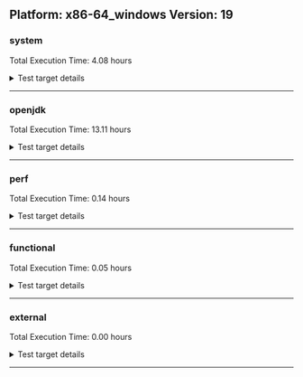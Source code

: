 ## Platform: x86-64_windows Version: 19 

###  system
 Total Execution Time:  4.08  hours
<details><summary>Test target details</summary>

| Test Name | Time |
| --- | --- |
| TestJlmRemoteThreadNoAuth_1 | 926379.00  ms|
| TestJlmRemoteThreadNoAuth_0 | 919909.00  ms|
| MiniMix_aot_5m_0 | 691741.00  ms|
| TestJlmRemoteMemoryNoAuth_0 | 675502.00  ms|
| TestJlmRemoteClassNoAuth_0 | 675452.00  ms|
| TestJlmRemoteClassNoAuth_1 | 673778.00  ms|
| TestJlmRemoteMemoryNoAuth_1 | 654980.00  ms|
| ConcurrentLoadTest_5m_1 | 352062.00  ms|
| ConcurrentLoadTest_5m_0 | 351837.00  ms|
| MiniMix_5m_0 | 344560.00  ms|
| MiniMix_5m_1 | 342243.00  ms|
| DBBLoadTest_5m_1 | 311465.00  ms|
| NioLoadTest_5m_1 | 311308.00  ms|
| NioLoadTest_5m_0 | 310891.00  ms|
| DBBLoadTest_5m_0 | 310829.00  ms|
| MauveMultiThrdLoad_5m_1 | 306870.00  ms|
| MauveMultiThrdLoad_5m_0 | 306859.00  ms|
| MauveSingleThrdLoad_HS_5m_0 | 305933.00  ms|
| MauveSingleThrdLoad_HS_5m_1 | 305887.00  ms|
| MauveSingleInvocLoad_HS_5m_1 | 305673.00  ms|
| MauveSingleInvocLoad_HS_5m_0 | 305396.00  ms|
| UtilLoadTest_5m_1 | 304501.00  ms|
| LambdaLoadTest_HS_5m_0 | 304438.00  ms|
| LambdaLoadTest_HS_5m_1 | 304362.00  ms|
| MathLoadTest_all_5m_0 | 304361.00  ms|
| ClassLoadingTest_5m_1 | 304336.00  ms|
| MathLoadTest_all_5m_1 | 304194.00  ms|
| LangLoadTest_5m_1 | 304192.00  ms|
| MathLoadTest_bigdecimal_5m_0 | 304192.00  ms|
| UtilLoadTest_5m_0 | 304183.00  ms|
| LangLoadTest_5m_0 | 304146.00  ms|
| ClassLoadingTest_5m_0 | 304129.00  ms|
| MathLoadTest_bigdecimal_5m_1 | 304088.00  ms|
| MathLoadTest_autosimd_5m_0 | 304066.00  ms|
| MathLoadTest_autosimd_5m_1 | 303989.00  ms|
| HCRLateAttachWorkload_previewEnabled_1 | 78206.00  ms|
| HCRLateAttachWorkload_previewEnabled_0 | 61046.00  ms|
| CLLoad_1 | 55470.00  ms|
| CLLoad_0 | 55314.00  ms|
| LockingLoadTest_0 | 37084.00  ms|
| LockingLoadTest_1 | 36526.00  ms|
| TestJlmLocal_0 | 29101.00  ms|
| TestJlmLocal_1 | 28858.00  ms|
| ParallelStreamsLoadTest_HS_1 | 24985.00  ms|
| ParallelStreamsLoadTest_HS_0 | 23695.00  ms|
| UpgModPath_JarImg_1 | 8256.00  ms|
| PatModImg_Adv_0 | 8182.00  ms|
| PatModImg_PlatMod_0 | 8175.00  ms|
| PatModImg_Adv_1 | 8173.00  ms|
| UpgModPath_Jar_1 | 7963.00  ms|
| UpgModPath_JarImg_0 | 7942.00  ms|
| PatModImg_PlatMod_1 | 7920.00  ms|
| PatModImg_AppMod_0 | 7919.00  ms|
| UpgModPath_Jar_0 | 7906.00  ms|
| PatModImg_Unex_1 | 7906.00  ms|
| PatModImg_Unex_0 | 7833.00  ms|
| PatModImg_AppMod_1 | 7776.00  ms|
| UpgModPath_ExpImg_1 | 7504.00  ms|
| UpgModPath_ExpImg_0 | 7360.00  ms|
| UpgModPath_Exp_1 | 7320.00  ms|
| UpgModPath_Exp_0 | 7249.00  ms|
| CLTestImg_0 | 7045.00  ms|
| CLTestImg_1 | 7009.00  ms|
| CpMpJlink_0 | 6925.00  ms|
| CpMpJlink_1 | 6589.00  ms|
| AutoMod_Impl2_0 | 4625.00  ms|
| AutoMod_Impl1_1 | 4604.00  ms|
| AutoMod_Impl1_0 | 4586.00  ms|
| AutoMod1_0 | 4576.00  ms|
| AutoMod_Impl3_0 | 4572.00  ms|
| AutoMod2_0 | 4567.00  ms|
| AutoMod2_1 | 4549.00  ms|
| AutoMod_Impl3_1 | 4545.00  ms|
| AutoMod1_1 | 4545.00  ms|
| PatMod_Adv_1 | 4526.00  ms|
| AutoMod_Impl2_1 | 4525.00  ms|
| PatMod_Adv_0 | 4469.00  ms|
| CpMpModJar_0 | 4419.00  ms|
| InternalAPIs_1 | 4369.00  ms|
| InternalAPIs_0 | 4362.00  ms|
| CpMpModJar_1 | 4358.00  ms|
| PatMod_AppMod_1 | 4242.00  ms|
| PatMod_PlatMod_0 | 4234.00  ms|
| PatMod_AppMod_0 | 4220.00  ms|
| PatMod_Unex_1 | 4198.00  ms|
| PatMod_PlatMod_1 | 4193.00  ms|
| PatMod_Unex_0 | 4181.00  ms|
| SLTest_0 | 3652.00  ms|
| SLTest_1 | 3637.00  ms|
| CpMpModJar2_0 | 3057.00  ms|
| CpMp2_1 | 3016.00  ms|
| CpMp3_0 | 3012.00  ms|
| CpMp3_1 | 2989.00  ms|
| CpMpModJar3_0 | 2946.00  ms|
| CpMp_CpMp_0 | 2935.00  ms|
| CpMpModJar3_1 | 2932.00  ms|
| CpMp_MP_0 | 2929.00  ms|
| CpMp_MP_1 | 2922.00  ms|
| CpMp2_0 | 2917.00  ms|
| CLTest_0 | 2915.00  ms|
| CpMpModJar2_1 | 2911.00  ms|
| CpMp_CpMp_1 | 2906.00  ms|
| CLTest_1 | 2874.00  ms|
| MachineInfo_0 | 1509.00  ms|
| JdiTest_0 | 389.00  ms|
| JdiTest_1 | 370.00  ms|
| JdiTest_2 | 357.00  ms|
| CLStressLayers_2 | 328.00  ms|
| CLStressLayers_0 | 326.00  ms|
| CLStressLayers_1 | 326.00  ms|
| CLStressCRI_2 | 323.00  ms|
| CLStressCRI_1 | 322.00  ms|
| CLStressCRI_0 | 319.00  ms|
| ExplMod_1 | 296.00  ms|
| ExplMod_2 | 296.00  ms|
| ExplMod_0 | 293.00  ms|
| OAuthTest_0 | 273.00  ms|
| UtilLoadTest_5m_2 | 226.00  ms|
| MauveMultiThrdLoad_5m_2 | 216.00  ms|
| HCRLateAttachWorkload_previewEnabled_2 | 214.00  ms|
| PatModImg_Adv_2 | 199.00  ms|
| ClassLoadingTest_5m_2 | 189.00  ms|
| CLLoad_2 | 189.00  ms|
| CpMp_CpMp_2 | 189.00  ms|
| CpMpJlink_2 | 187.00  ms|
| CpMp3_2 | 186.00  ms|
| CLTest_2 | 186.00  ms|
| CLTestImg_2 | 185.00  ms|
| Jlink_ReqMod_1 | 185.00  ms|
| Jlink_GenOpt_2 | 185.00  ms|
| CpMp2_2 | 185.00  ms|
| NioLoadTest_5m_2 | 184.00  ms|
| CpMp_MP_2 | 184.00  ms|
| CpMpModJar_2 | 183.00  ms|
| Jlink_AddMLimitM_2 | 183.00  ms|
| Jlink_ReqMod_2 | 183.00  ms|
| Jlink_GenOpt_1 | 183.00  ms|
| UpgModPath_JarImg_2 | 182.00  ms|
| UpgModPath_Jar_2 | 182.00  ms|
| Jlink_AddMLimitM_1 | 182.00  ms|
| PatModImg_Unex_2 | 181.00  ms|
| PatMod_Adv_2 | 181.00  ms|
| UpgModPath_Exp_2 | 181.00  ms|
| PatMod_PlatMod_2 | 181.00  ms|
| Jlink_ReqMod_0 | 180.00  ms|
| Jlink_GenOpt_0 | 180.00  ms|
| Jlink_AddMLimitM_0 | 179.00  ms|
| PatModImg_AppMod_2 | 179.00  ms|
| UpgModPath_ExpImg_2 | 178.00  ms|
| PatModImg_PlatMod_2 | 178.00  ms|
| PatMod_AppMod_2 | 177.00  ms|
| PatMod_Unex_2 | 176.00  ms|
| AutoMod_Impl3_2 | 175.00  ms|
| AutoMod_Impl2_2 | 174.00  ms|
| AutoMod2_2 | 174.00  ms|
| SLTest_2 | 173.00  ms|
| AutoMod_Impl1_2 | 172.00  ms|
| AutoMod1_2 | 169.00  ms|
| CpMpModJar3_2 | 168.00  ms|
| MauveSingleThrdLoad_HS_5m_2 | 167.00  ms|
| CpMpModJar2_2 | 167.00  ms|
| TestJlmRemoteThreadNoAuth_2 | 166.00  ms|
| InternalAPIs_2 | 163.00  ms|
| MauveSingleInvocLoad_HS_5m_2 | 163.00  ms|
| LangLoadTest_5m_2 | 162.00  ms|
| LockingLoadTest_2 | 159.00  ms|
| TestJlmRemoteMemoryAuth_2 | 159.00  ms|
| ConcurrentLoadTest_5m_2 | 152.00  ms|
| DBBLoadTest_5m_2 | 149.00  ms|
| TestJlmRemoteMemoryAuth_1 | 143.00  ms|
| MathLoadTest_bigdecimal_5m_2 | 141.00  ms|
| TestJlmRemoteClassAuth_0 | 141.00  ms|
| TestJlmRemoteMemoryAuth_0 | 138.00  ms|
| TestJlmRemoteThreadAuth_0 | 136.00  ms|
| TestJlmRemoteClassNoAuth_2 | 135.00  ms|
| TestJlmRemoteMemoryNoAuth_2 | 134.00  ms|
| TestJlmLocal_2 | 133.00  ms|
| MathLoadTest_autosimd_5m_2 | 132.00  ms|
| TestJlmRemoteNotifierProxyAuth_1 | 132.00  ms|
| TestJlmRemoteThreadAuth_2 | 131.00  ms|
| MiniMix_5m_2 | 130.00  ms|
| TestJlmRemoteClassAuth_2 | 130.00  ms|
| LambdaLoadTest_HS_5m_2 | 129.00  ms|
| TestJlmRemoteNotifierProxyAuth_0 | 129.00  ms|
| ParallelStreamsLoadTest_HS_2 | 129.00  ms|
| TestJlmRemoteThreadAuth_1 | 128.00  ms|
| TestJlmRemoteNotifierProxyAuth_2 | 128.00  ms|
| TestJlmRemoteClassAuth_1 | 125.00  ms|
| MathLoadTest_all_5m_2 | 112.00  ms|
</details>

---

###  openjdk
 Total Execution Time:  13.11  hours
<details><summary>Test target details</summary>

| Test Name | Time |
| --- | --- |
| jvm_compiler_0 | 6051126.00  ms|
| jvm_compiler_1 | 5226965.00  ms|
| jdk_security3_0 | 2843849.00  ms|
| jdk_security3_1 | 2771206.00  ms|
| jdk_net_1 | 2764718.00  ms|
| jdk_net_0 | 2687860.00  ms|
| jdk_tools_0 | 2320888.00  ms|
| jdk_lang_1 | 1475353.00  ms|
| jdk_lang_0 | 1362185.00  ms|
| jdk_util_1 | 1316855.00  ms|
| jdk_nio_1 | 1212877.00  ms|
| jdk_vector_1 | 1127011.00  ms|
| jdk_util_0 | 1103237.00  ms|
| jdk_tools_1 | 1073244.00  ms|
| jdk_nio_0 | 1064622.00  ms|
| jdk_jdi_1 | 727255.00  ms|
| jdk_jfr_1 | 710306.00  ms|
| jdk_jdi_0 | 667070.00  ms|
| jdk_jfr_0 | 627974.00  ms|
| jdk_jmx_1 | 538307.00  ms|
| jdk_beans_1 | 499622.00  ms|
| jdk_instrument_0 | 447664.00  ms|
| jdk_beans_0 | 444202.00  ms|
| jdk_vector_0 | 375015.00  ms|
| jdk_jmx_0 | 341293.00  ms|
| hotspot_custom_1 | 337987.00  ms|
| hotspot_custom_0 | 335685.00  ms|
| hotspot_serviceability_jvmti_1 | 334766.00  ms|
| hotspot_serviceability_jvmti_0 | 333697.00  ms|
| jdk_security4_0 | 318202.00  ms|
| jdk_security1_1 | 316168.00  ms|
| jdk_foreign_0 | 298541.00  ms|
| jdk_time_1 | 294854.00  ms|
| jdk_foreign_1 | 276899.00  ms|
| jdk_security4_1 | 259761.00  ms|
| jdk_security1_0 | 258998.00  ms|
| jdk_other_1 | 254255.00  ms|
| jdk_rmi_0 | 250496.00  ms|
| jdk_imageio_1 | 227903.00  ms|
| jdk_other_0 | 217587.00  ms|
| jdk_management_0 | 214030.00  ms|
| jdk_management_1 | 212998.00  ms|
| jdk_imageio_0 | 204460.00  ms|
| jdk_rmi_1 | 183394.00  ms|
| jdk_time_0 | 181403.00  ms|
| jdk_text_0 | 164794.00  ms|
| jdk_io_1 | 140811.00  ms|
| jdk_instrument_1 | 139942.00  ms|
| jdk_io_0 | 135100.00  ms|
| jdk_text_1 | 123798.00  ms|
| jdk_security2_1 | 120102.00  ms|
| jdk_math_1 | 108284.00  ms|
| jdk_math_0 | 108273.00  ms|
| jdk_security2_0 | 105158.00  ms|
| jdk_security_infra_0 | 87947.00  ms|
| jdk_build_0 | 75000.00  ms|
| jdk_custom_1 | 69782.00  ms|
| jdk_svc_sanity_0 | 55734.00  ms|
| jdk_svc_sanity_1 | 53632.00  ms|
| jdk11_tier1_buffer_0 | 53513.00  ms|
| jdk11_tier1_buffer_1 | 53136.00  ms|
| jdk_native_sanity_1 | 49886.00  ms|
| jdk_custom_0 | 42557.00  ms|
| jdk_build_1 | 37222.00  ms|
| jdk_security_infra_1 | 37154.00  ms|
| runtime_nestmate_1 | 31369.00  ms|
| runtime_nestmate_0 | 31286.00  ms|
| jdk_foreign_native_1 | 25087.00  ms|
| langtools_custom_1 | 24938.00  ms|
| jdk_lang_native_win_1 | 24523.00  ms|
| jdk11_tier1_iso8859_0 | 24327.00  ms|
| jdk_lang_native_win_0 | 24272.00  ms|
| jdk11_tier1_iso8859_1 | 24206.00  ms|
| jdk_foreign_native_0 | 22297.00  ms|
| jdk_lang_native_0 | 22119.00  ms|
| jdk_lang_native_1 | 21487.00  ms|
| jdk_native_sanity_0 | 21221.00  ms|
| jvm_native_sanity_0 | 16312.00  ms|
| jvm_native_sanity_1 | 15225.00  ms|
| langtools_custom_0 | 12469.00  ms|
| jdk_2d_1 | 577.00  ms|
| jdk_jfc_demo_1 | 546.00  ms|
| jdk_client_sanity_1 | 505.00  ms|
| jdk_jfr_2 | 493.00  ms|
| jdk_security_infra_2 | 392.00  ms|
| jdk_jdi_2 | 344.00  ms|
| jdk_instrument_2 | 330.00  ms|
| jdk_build_2 | 294.00  ms|
| jdk_time_2 | 282.00  ms|
| jdk_swing_0 | 240.00  ms|
| jdk_swing_2 | 234.00  ms|
| jdk_sound_1 | 232.00  ms|
| jdk_awt_2 | 227.00  ms|
| jdk_vector_2 | 200.00  ms|
| jdk_awt_0 | 174.00  ms|
| jdk_util_2 | 166.00  ms|
| jdk11_tier1_buffer_2 | 164.00  ms|
| jdk_math_2 | 160.00  ms|
| jdk_security3_2 | 159.00  ms|
| jdk_foreign_native_2 | 158.00  ms|
| jdk11_tier1_iso8859_2 | 155.00  ms|
| jdk_2d_0 | 154.00  ms|
| jdk_svc_sanity_2 | 153.00  ms|
| jdk_2d_2 | 150.00  ms|
| jdk_sound_0 | 147.00  ms|
| jdk_client_sanity_0 | 147.00  ms|
| jdk_client_sanity_2 | 147.00  ms|
| jdk_jfc_demo_2 | 147.00  ms|
| jdk_awt_1 | 145.00  ms|
| jdk_sound_2 | 145.00  ms|
| jdk_swing_1 | 144.00  ms|
| jdk_jfc_demo_0 | 143.00  ms|
| jdk_security1_2 | 139.00  ms|
| jdk_foreign_2 | 139.00  ms|
| jdk_lang_native_2 | 138.00  ms|
| jdk_lang_2 | 138.00  ms|
| jdk_lang_native_win_2 | 137.00  ms|
| jdk_management_2 | 136.00  ms|
| runtime_nestmate_2 | 133.00  ms|
| jdk_net_2 | 132.00  ms|
| jdk_other_2 | 131.00  ms|
| jdk_custom_2 | 130.00  ms|
| jvm_native_sanity_2 | 126.00  ms|
| hotspot_serviceability_jvmti_2 | 111.00  ms|
| hotspot_custom_2 | 109.00  ms|
| jdk_nio_2 | 91.00  ms|
| jdk_imageio_2 | 91.00  ms|
| jdk_rmi_2 | 91.00  ms|
| jdk_text_2 | 90.00  ms|
| jdk_beans_2 | 89.00  ms|
| jdk_security2_2 | 89.00  ms|
| langtools_custom_2 | 88.00  ms|
| jdk_jmx_2 | 87.00  ms|
| jvm_compiler_2 | 87.00  ms|
| jdk_security4_2 | 87.00  ms|
| jdk_io_2 | 86.00  ms|
| jdk_native_sanity_2 | 86.00  ms|
| jdk_tools_2 | 68.00  ms|
</details>

---

###  perf
 Total Execution Time:  0.14  hours
<details><summary>Test target details</summary>

| Test Name | Time |
| --- | --- |
| renaissance-fj-kmeans_0 | 117206.00  ms|
| renaissance-finagle-http_0 | 99344.00  ms|
| renaissance-philosophers_0 | 74039.00  ms|
| renaissance-mnemonics_0 | 73036.00  ms|
| renaissance-par-mnemonics_0 | 72819.00  ms|
| dacapo-avrora_0 | 20221.00  ms|
| renaissance-scala-kmeans_0 | 18184.00  ms|
| dacapo-h2_0 | 11179.00  ms|
| dacapo-jython_0 | 9801.00  ms|
| dacapo-pmd_0 | 4007.00  ms|
| dacapo-sunflow_0 | 3269.00  ms|
| dacapo-xalan_0 | 3023.00  ms|
| dacapo-luindex_0 | 2783.00  ms|
| dacapo-fop_0 | 2683.00  ms|
| renaissance-movie-lens_0 | 263.00  ms|
| dacapo-tomcat_0 | 261.00  ms|
| renaissance-finagle-chirper_0 | 256.00  ms|
| renaissance-future-genetic_0 | 255.00  ms|
| renaissance-dec-tree_0 | 255.00  ms|
| renaissance-naive-bayes_0 | 254.00  ms|
| dacapo-lusearch-fix_0 | 253.00  ms|
| renaissance-als_0 | 252.00  ms|
| renaissance-db-shootout_0 | 251.00  ms|
| renaissance-chi-square_0 | 251.00  ms|
| renaissance-akka-uct_0 | 251.00  ms|
| renaissance-gauss-mix_0 | 248.00  ms|
| renaissance-log-regression_0 | 245.00  ms|
| IdleMicrobenchmark_HS_0 | 148.00  ms|
</details>

---

###  functional
 Total Execution Time:  0.05  hours
<details><summary>Test target details</summary>

| Test Name | Time |
| --- | --- |
| MBCS_Tests_charsets_0 | 59702.00  ms|
| MBCS_Tests_urlclassloader_ja_windows_0 | 9488.00  ms|
| MBCS_Tests_urlclassloader_tw_windows_0 | 6469.00  ms|
| MBCS_Tests_urlclassloader_cn_windows_0 | 6442.00  ms|
| MBCS_Tests_codepoint_windows_0 | 5278.00  ms|
| MBCS_Tests_urlclassloader_ko_windows_0 | 5106.00  ms|
| SecurityTests_0 | 3246.00  ms|
| cmdLineTester_libpathTestRtfChild_0 | 2482.00  ms|
| MBCS_Tests_unicode_windows_0 | 2455.00  ms|
| MBCS_Tests_coin_ja_windows_0 | 2355.00  ms|
| MBCS_Tests_coin_tw_windows_0 | 2178.00  ms|
| MBCS_Tests_coin_ko_windows_0 | 2166.00  ms|
| MBCS_Tests_coin_cn_windows_0 | 2146.00  ms|
| MBCS_Tests_jdbc41_ja_windows_0 | 1896.00  ms|
| MBCS_Tests_jdbc41_ko_windows_0 | 1853.00  ms|
| MBCS_Tests_jdbc41_cn_windows_0 | 1808.00  ms|
| MBCS_Tests_jdbc41_tw_windows_0 | 1771.00  ms|
| testXXArgumentTesting_0 | 1175.00  ms|
| MBCS_Tests_IDN_ja_windows_0 | 1166.00  ms|
| MBCS_Tests_property_utf8_0 | 1163.00  ms|
| MBCS_Tests_language_tag_0 | 1143.00  ms|
| MBCS_Tests_datetime_0 | 1066.00  ms|
| IllegalAccessProtectedMethodTest_0 | 1032.00  ms|
| Jep334Tests_0 | 1022.00  ms|
| jsr292BootstrapTest_0 | 1014.00  ms|
| Jep360Tests_0 | 995.00  ms|
| cmdLineTester_getPid_0 | 986.00  ms|
| MBCS_Tests_datetime_formatter_0 | 985.00  ms|
| RegularClassAndInterfaceFinalFieldTests_0 | 946.00  ms|
| Jep384Tests_0 | 937.00  ms|
| Jep371Tests_0 | 921.00  ms|
| StringIndentTests_0 | 915.00  ms|
| MBCS_Tests_new_jp_era_0 | 817.00  ms|
| MBCS_Tests_jaxp14_ja_windows_0 | 778.00  ms|
| MBCS_Tests_jaxp14_ko_windows_0 | 753.00  ms|
| MBCS_Tests_IDN_ko_windows_0 | 720.00  ms|
| MBCS_Tests_jaxp14_cn_windows_0 | 715.00  ms|
| MBCS_Tests_IDN_cn_windows_0 | 713.00  ms|
| MBCS_Tests_locale_matching_ja_windows_0 | 704.00  ms|
| MBCS_Tests_jaxp14_tw_windows_0 | 704.00  ms|
| MBCS_Tests_locale_matching_tw_windows_0 | 692.00  ms|
| MBCS_Tests_locale_matching_ko_windows_0 | 671.00  ms|
| MBCS_Tests_locale_matching_cn_windows_0 | 668.00  ms|
| MBCS_Tests_file_cn_windows_0 | 646.00  ms|
| MBCS_Tests_file_tw_windows_0 | 620.00  ms|
| MBCS_Tests_StAX_tw_windows_0 | 607.00  ms|
| MBCS_Tests_StAX_ko_windows_0 | 602.00  ms|
| MBCS_Tests_file_ko_windows_0 | 591.00  ms|
| MBCS_Tests_StAX_cn_windows_0 | 590.00  ms|
| MBCS_Tests_file_ja_windows_0 | 584.00  ms|
| MBCS_Tests_StAX_ja_windows_0 | 583.00  ms|
| MBCS_Tests_IDN_tw_windows_0 | 582.00  ms|
| MBCS_Tests_formatter_ko_windows_0 | 465.00  ms|
| MBCS_Tests_formatter_tw_windows_0 | 454.00  ms|
| MBCS_Tests_pref_ja_windows_0 | 452.00  ms|
| MBCS_Tests_formatter_cn_windows_0 | 448.00  ms|
| MBCS_Tests_formatter_ja_windows_0 | 447.00  ms|
| MBCS_Tests_codepage_cn_windows_0 | 442.00  ms|
| MBCS_Tests_pref_ko_windows_0 | 439.00  ms|
| MBCS_Tests_pref_tw_windows_0 | 438.00  ms|
| MBCS_Tests_pref_cn_windows_0 | 432.00  ms|
| MBCS_Tests_codepage_ko_windows_0 | 415.00  ms|
| MBCS_Tests_codepage_tw_windows_0 | 411.00  ms|
| MBCS_Tests_regex_cn_windows_0 | 403.00  ms|
| MBCS_Tests_scanner_ja_windows_0 | 401.00  ms|
| MBCS_Tests_regex_ko_windows_0 | 399.00  ms|
| MBCS_Tests_nio_cn_windows_0 | 398.00  ms|
| MBCS_Tests_regex_ja_windows_0 | 397.00  ms|
| MBCS_Tests_nio_tw_windows_0 | 394.00  ms|
| MBCS_Tests_scanner_cn_windows_0 | 393.00  ms|
| MBCS_Tests_scanner_ko_windows_0 | 389.00  ms|
| MBCS_Tests_codepage_ja_windows_0 | 385.00  ms|
| MBCS_Tests_regex_tw_windows_0 | 384.00  ms|
| MBCS_Tests_scanner_tw_windows_0 | 383.00  ms|
| MBCS_Tests_jaxp14_windows_0 | 377.00  ms|
| MBCS_Tests_nio_ko_windows_0 | 374.00  ms|
| MBCS_Tests_nio_ja_windows_0 | 371.00  ms|
| MBCS_Tests_annotation_windows_0 | 365.00  ms|
| MBCS_Tests_switch_expressions_windows_0 | 364.00  ms|
| MBCS_Tests_pref_windows_0 | 363.00  ms|
| MBCS_Tests_i18n_windows_0 | 356.00  ms|
| MBCS_Tests_record_windows_0 | 353.00  ms|
| MBCS_Tests_formatter_windows_0 | 351.00  ms|
| MBCS_Tests_nio_windows_0 | 351.00  ms|
| MBCS_Tests_jdbc41_windows_0 | 348.00  ms|
| MBCS_Tests_file_windows_0 | 347.00  ms|
| MBCS_Tests_urlclassloader_windows_0 | 345.00  ms|
| MBCS_Tests_StAX_windows_0 | 344.00  ms|
| MBCS_Tests_env_windows_0 | 344.00  ms|
| MBCS_Tests_coin_windows_0 | 343.00  ms|
| MBCS_Tests_regex_windows_0 | 342.00  ms|
| MBCS_Tests_codepage_windows_0 | 342.00  ms|
| MBCS_Tests_sealed_classes_windows_0 | 341.00  ms|
| MBCS_Tests_pattern_matching_instanceof_windows_0 | 339.00  ms|
| MBCS_Tests_Compiler_windows_0 | 339.00  ms|
| MBCS_Tests_compact_number_format_windows_0 | 339.00  ms|
| MBCS_Tests_locale_matching_windows_0 | 338.00  ms|
| MBCS_Tests_scanner_windows_0 | 333.00  ms|
| MBCS_Tests_text_blocks_windows_0 | 331.00  ms|
| MBCS_Tests_IDN_windows_0 | 329.00  ms|
| Jep397Tests_testSubClassOfSealedSuperFromDifferentModule_0 | 198.00  ms|
| Jep397Tests_testSubClassOfSealedSuperFromDifferentPackageInSameUnamedModule_0 | 196.00  ms|
| Jep397Tests_testSubClassOfSealedSuperFromDifferentPackageInSameNamedModule_0 | 196.00  ms|
| SyntheticGCWorkload_TestCase_0 | 195.00  ms|
| Jep397Tests_0 | 195.00  ms|
| vmLifecyleTests_4 | 189.00  ms|
| vmLifecyleTests_1 | 188.00  ms|
| vmLifecyleTests_3 | 187.00  ms|
| vmLifecyleTests_5 | 185.00  ms|
| vmLifecyleTests_2 | 183.00  ms|
| vmLifecyleTests_0 | 180.00  ms|
| cmdLineTester_classesdbgddrext_zos_0 | 113.00  ms|
| testExample_0 | 113.00  ms|
| MBCS_Tests_annotation_KO_KR_aix_0 | 111.00  ms|
| MBCS_Tests_pref_Ja_JP_aix_0 | 111.00  ms|
| MBCS_Tests_codepage_ko_KR_linux_0 | 108.00  ms|
| MBCS_Tests_annotation_JA_JP_aix_0 | 107.00  ms|
| MBCS_Tests_env_ja_JP_linux_0 | 101.00  ms|
| MBCS_Tests_env_ko_KR_linux_0 | 97.00  ms|
| MBCS_Tests_pref_zh_CN_aix_0 | 95.00  ms|
| MBCS_Tests_compact_number_format_JA_JP_aix_0 | 95.00  ms|
| MBCS_Tests_pref_JA_JP_aix_0 | 94.00  ms|
| MBCS_Tests_i18n_ZH_CN_aix_0 | 93.00  ms|
| MBCS_Tests_env_ko_KR_aix_0 | 93.00  ms|
| MBCS_Tests_locale_matching_ko_KR_linux_0 | 93.00  ms|
| MBCS_Tests_urlclassloader_Zh_CN_aix_0 | 92.00  ms|
| MBCS_Tests_annotation_ja_JP_aix_0 | 92.00  ms|
| MBCS_Tests_env_KO_KR_aix_0 | 92.00  ms|
| MBCS_Tests_codepage_ja_JP_linux_0 | 92.00  ms|
| MBCS_Tests_switch_expressions_ja_JP_linux_0 | 91.00  ms|
| MBCS_Tests_IDN_ZH_CN_aix_0 | 91.00  ms|
| MBCS_Tests_scanner_ko_KR_aix_0 | 91.00  ms|
| MBCS_Tests_jdbc41_ja_JP_aix_0 | 91.00  ms|
| MBCS_Tests_annotation_zh_CN_linux_0 | 91.00  ms|
| MBCS_Tests_text_blocks_zh_TW_linux_0 | 90.00  ms|
| MBCS_Tests_switch_expressions_Zh_CN_aix_0 | 90.00  ms|
| MBCS_Tests_scanner_zh_TW_linux_0 | 90.00  ms|
| MBCS_Tests_annotation_ko_KR_linux_0 | 90.00  ms|
| MBCS_Tests_scanner_zh_CN_aix_0 | 90.00  ms|
| MBCS_Tests_coin_Ja_JP_aix_0 | 90.00  ms|
| MBCS_Tests_pref_KO_KR_aix_0 | 90.00  ms|
| MBCS_Tests_file_zh_TW_linux_0 | 89.00  ms|
| MBCS_Tests_pref_ja_JP_aix_0 | 89.00  ms|
| MBCS_Tests_formatter_Ja_JP_aix_0 | 89.00  ms|
| MBCS_Tests_formatter_ko_KR_aix_0 | 89.00  ms|
| MBCS_Tests_text_blocks_ZH_CN_aix_0 | 89.00  ms|
| MBCS_Tests_locale_matching_zh_CN_aix_0 | 88.00  ms|
| MBCS_Tests_IDN_Zh_TW_aix_0 | 88.00  ms|
| MBCS_Tests_annotation_Ja_JP_aix_0 | 88.00  ms|
| MBCS_Tests_formatter_KO_KR_aix_0 | 88.00  ms|
| MBCS_Tests_switch_expressions_zh_CN_linux_0 | 88.00  ms|
| MBCS_Tests_pref_zh_TW_linux_0 | 88.00  ms|
| MBCS_Tests_annotation_ko_KR_aix_0 | 87.00  ms|
| MBCS_Tests_text_blocks_Ja_JP_aix_0 | 87.00  ms|
| MBCS_Tests_i18n_ZH_TW_aix_0 | 87.00  ms|
| MBCS_Tests_urlclassloader_zh_TW_aix_0 | 87.00  ms|
| MBCS_Tests_formatter_ZH_TW_aix_0 | 87.00  ms|
| MBCS_Tests_file_ja_JP_linux_0 | 87.00  ms|
| MBCS_Tests_sealed_classes_ja_JP_aix_0 | 87.00  ms|
| MBCS_Tests_jdbc41_zh_TW_aix_0 | 87.00  ms|
| MBCS_Tests_regex_ko_KR_linux_0 | 87.00  ms|
| MBCS_Tests_coin_ja_JP_linux_0 | 87.00  ms|
| MBCS_Tests_regex_ko_KR_aix_0 | 87.00  ms|
| MBCS_Tests_regex_JA_JP_aix_0 | 87.00  ms|
| MBCS_Tests_jdbc41_Zh_CN_aix_0 | 86.00  ms|
| MBCS_Tests_scanner_zh_CN_linux_0 | 86.00  ms|
| MBCS_Tests_i18n_ja_JP_aix_0 | 86.00  ms|
| MBCS_Tests_jdbc41_ko_KR_aix_0 | 86.00  ms|
| MBCS_Tests_text_blocks_ZH_TW_aix_0 | 86.00  ms|
| MBCS_Tests_env_Ja_JP_aix_0 | 86.00  ms|
| MBCS_Tests_pref_zh_TW_aix_0 | 86.00  ms|
| MBCS_Tests_file_zh_CN.aix_0 | 86.00  ms|
| MBCS_Tests_record_zh_CN_aix_0 | 86.00  ms|
| MBCS_Tests_IDN_zh_TW_linux_0 | 86.00  ms|
| MBCS_Tests_record_ko_KR_aix_0 | 86.00  ms|
| MBCS_Tests_pattern_matching_instanceof_ja_JP_aix_0 | 86.00  ms|
| MBCS_Tests_annotation_ZH_CN_aix_0 | 86.00  ms|
| MBCS_Tests_record_zh_CN_linux_0 | 86.00  ms|
| MBCS_Tests_text_blocks_ko_KR_linux_0 | 86.00  ms|
| MBCS_Tests_codepage_KO_KR_aix_0 | 86.00  ms|
| MBCS_Tests_i18n_zh_CN_linux_0 | 86.00  ms|
| MBCS_Tests_coin_JA_JP_aix_0 | 86.00  ms|
| MBCS_Tests_annotation_zh_TW_aix_0 | 86.00  ms|
| MBCS_Tests_switch_expressions_Ja_JP_aix_0 | 85.00  ms|
| MBCS_Tests_StAX_Zh_CN_aix_0 | 85.00  ms|
| MBCS_Tests_codepage_zh_TW_linux_0 | 85.00  ms|
| MBCS_Tests_compact_number_format_zh_CN_linux_0 | 85.00  ms|
| MBCS_Tests_Compiler_KO_KR_aix_0 | 85.00  ms|
| MBCS_Tests_pref_Zh_CN_aix_0 | 85.00  ms|
| MBCS_Tests_nio_ja_JP_linux_0 | 85.00  ms|
| MBCS_Tests_record_ZH_TW_aix_0 | 85.00  ms|
| MBCS_Tests_switch_expressions_ko_KR_aix_0 | 85.00  ms|
| MBCS_Tests_record_ko_KR_linux_0 | 85.00  ms|
| MBCS_Tests_nio_Zh_TW_aix_0 | 85.00  ms|
| MBCS_Tests_i18n_Zh_TW_aix_0 | 85.00  ms|
| MBCS_Tests_codepage_JA_JP_aix_0 | 85.00  ms|
| MBCS_Tests_formatter_ja_JP_linux_0 | 85.00  ms|
| MBCS_Tests_jdbc41_zh_CN_aix_0 | 85.00  ms|
| MBCS_Tests_coin_ja_JP_aix_0 | 85.00  ms|
| MBCS_Tests_scanner_zh_TW_aix_0 | 85.00  ms|
| MBCS_Tests_compact_number_format_zh_TW_aix_0 | 85.00  ms|
| MBCS_Tests_StAX_ja_JP_aix_0 | 85.00  ms|
| MBCS_Tests_Compiler_ja_JP_aix_0 | 85.00  ms|
| MBCS_Tests_scanner_ko_KR_linux_0 | 85.00  ms|
| MBCS_Tests_coin_zh_TW_linux_0 | 84.00  ms|
| MBCS_Tests_jaxp14_zh_CN_aix_0 | 84.00  ms|
| MBCS_Tests_record_JA_JP_aix_0 | 84.00  ms|
| MBCS_Tests_StAX_Zh_TW_aix_0 | 84.00  ms|
| MBCS_Tests_IDN_Ja_JP_aix_0 | 84.00  ms|
| MBCS_Tests_i18n_ko_KR_aix_0 | 84.00  ms|
| MBCS_Tests_coin_zh_CN_linux_0 | 84.00  ms|
| MBCS_Tests_nio_zh_CN_linux_0 | 84.00  ms|
| MBCS_Tests_nio_zh_CN_aix_0 | 84.00  ms|
| MBCS_Tests_pref_Zh_TW_aix_0 | 84.00  ms|
| MBCS_Tests_formatter_ZH_CN_aix_0 | 84.00  ms|
| MBCS_Tests_file_ZH_TW.aix_0 | 84.00  ms|
| MBCS_Tests_StAX_zh_CN_linux_0 | 84.00  ms|
| MBCS_Tests_StAX_ko_KR_aix_0 | 84.00  ms|
| MBCS_Tests_scanner_Ja_JP_aix_0 | 84.00  ms|
| MBCS_Tests_StAX_KO_KR_aix_0 | 84.00  ms|
| MBCS_Tests_locale_matching_Ja_JP_aix_0 | 84.00  ms|
| MBCS_Tests_regex_ZH_TW_aix_0 | 84.00  ms|
| MBCS_Tests_text_blocks_zh_TW_aix_0 | 84.00  ms|
| MBCS_Tests_formatter_JA_JP_aix_0 | 84.00  ms|
| MBCS_Tests_Compiler_ja_JP_linux_0 | 84.00  ms|
| MBCS_Tests_scanner_KO_KR_aix_0 | 84.00  ms|
| MBCS_Tests_jaxp14_zh_CN_linux_0 | 84.00  ms|
| MBCS_Tests_sealed_classes_ZH_CN_aix_0 | 84.00  ms|
| MBCS_Tests_pattern_matching_instanceof_JA_JP_aix_0 | 84.00  ms|
| MBCS_Tests_nio_ja_JP_aix_0 | 84.00  ms|
| MBCS_Tests_IDN_ko_KR_linux_0 | 84.00  ms|
| MBCS_Tests_sealed_classes_ko_KR_linux_0 | 84.00  ms|
| MBCS_Tests_formatter_zh_CN_linux_0 | 84.00  ms|
| MBCS_Tests_compact_number_format_ZH_TW_aix_0 | 84.00  ms|
| MBCS_Tests_sealed_classes_zh_TW_linux_0 | 84.00  ms|
| MBCS_Tests_compact_number_format_ja_JP_aix_0 | 84.00  ms|
| MBCS_Tests_formatter_ja_JP_aix_0 | 83.00  ms|
| MBCS_Tests_StAX_Ja_JP_aix_0 | 83.00  ms|
| MBCS_Tests_env_zh_TW_aix_0 | 83.00  ms|
| MBCS_Tests_nio_zh_TW_aix_0 | 83.00  ms|
| MBCS_Tests_coin_ko_KR_aix_0 | 83.00  ms|
| MBCS_Tests_text_blocks_ko_KR_aix_0 | 83.00  ms|
| MBCS_Tests_compact_number_format_ko_KR_linux_0 | 83.00  ms|
| MBCS_Tests_urlclassloader_ko_KR_aix_0 | 83.00  ms|
| MBCS_Tests_jaxp14_ko_KR_aix_0 | 83.00  ms|
| MBCS_Tests_compact_number_format_Ja_JP_aix_0 | 83.00  ms|
| MBCS_Tests_file_KO_KR.aix_0 | 83.00  ms|
| MBCS_Tests_file_JA_JP.aix_0 | 83.00  ms|
| MBCS_Tests_urlclassloader_ja_JP_aix_0 | 83.00  ms|
| MBCS_Tests_compact_number_format_Zh_CN_aix_0 | 83.00  ms|
| MBCS_Tests_i18n_zh_CN_aix_0 | 83.00  ms|
| MBCS_Tests_Compiler_ko_KR_linux_0 | 83.00  ms|
| MBCS_Tests_record_ja_JP_linux_0 | 83.00  ms|
| MBCS_Tests_IDN_Zh_CN_aix_0 | 83.00  ms|
| MBCS_Tests_regex_Zh_TW_aix_0 | 83.00  ms|
| MBCS_Tests_env_Zh_CN_aix_0 | 83.00  ms|
| MBCS_Tests_nio_ko_KR_linux_0 | 83.00  ms|
| MBCS_Tests_i18n_KO_KR_aix_0 | 83.00  ms|
| MBCS_Tests_record_ZH_CN_aix_0 | 83.00  ms|
| MBCS_Tests_Compiler_Ja_JP_aix_0 | 83.00  ms|
| MBCS_Tests_regex_Zh_CN_aix_0 | 83.00  ms|
| MBCS_Tests_pref_zh_CN_linux_0 | 83.00  ms|
| MBCS_Tests_IDN_zh_TW_aix_0 | 83.00  ms|
| MBCS_Tests_env_ZH_CN_aix_0 | 83.00  ms|
| MBCS_Tests_formatter_zh_TW_aix_0 | 83.00  ms|
| MBCS_Tests_sealed_classes_zh_TW_aix_0 | 83.00  ms|
| MBCS_Tests_codepoint_aix_0 | 83.00  ms|
| MBCS_Tests_regex_ZH_CN_aix_0 | 83.00  ms|
| MBCS_Tests_regex_ja_JP_aix_0 | 83.00  ms|
| MBCS_Tests_urlclassloader_JA_JP_aix_0 | 82.00  ms|
| MBCS_Tests_nio_Zh_CN_aix_0 | 82.00  ms|
| MBCS_Tests_formatter_ko_KR_linux_0 | 82.00  ms|
| MBCS_Tests_jdbc41_KO_KR_aix_0 | 82.00  ms|
| MBCS_Tests_jaxp14_Zh_TW_aix_0 | 82.00  ms|
| MBCS_Tests_nio_JA_JP_aix_0 | 82.00  ms|
| MBCS_Tests_codepage_ZH_TW_aix_0 | 82.00  ms|
| MBCS_Tests_formatter_zh_CN_aix_0 | 82.00  ms|
| MBCS_Tests_IDN_ja_JP_linux_0 | 82.00  ms|
| MBCS_Tests_annotation_Zh_CN_aix_0 | 82.00  ms|
| MBCS_Tests_record_ja_JP_aix_0 | 82.00  ms|
| MBCS_Tests_pattern_matching_instanceof_zh_CN_aix_0 | 82.00  ms|
| MBCS_Tests_scanner_JA_JP_aix_0 | 82.00  ms|
| MBCS_Tests_urlclassloader_ja_JP_linux_0 | 82.00  ms|
| MBCS_Tests_text_blocks_Zh_TW_aix_0 | 82.00  ms|
| MBCS_Tests_scanner_ja_JP_aix_0 | 82.00  ms|
| MBCS_Tests_pref_ZH_TW_aix_0 | 82.00  ms|
| MBCS_Tests_coin_zh_TW_aix_0 | 82.00  ms|
| MBCS_Tests_pattern_matching_instanceof_zh_TW_aix_0 | 82.00  ms|
| MBCS_Tests_i18n_Zh_CN_aix_0 | 82.00  ms|
| MBCS_Tests_Compiler_Zh_CN_aix_0 | 82.00  ms|
| MBCS_Tests_pattern_matching_instanceof_ja_JP_linux_0 | 82.00  ms|
| MBCS_Tests_record_zh_TW_aix_0 | 82.00  ms|
| MBCS_Tests_urlclassloader_ko_KR_linux_0 | 82.00  ms|
| MBCS_Tests_urlclassloader_KO_KR_aix_0 | 82.00  ms|
| MBCS_Tests_switch_expressions_zh_TW_aix_0 | 82.00  ms|
| MBCS_Tests_coin_ZH_TW_aix_0 | 82.00  ms|
| MBCS_Tests_env_zh_CN_linux_0 | 82.00  ms|
| MBCS_Tests_jdbc41_ZH_CN_aix_0 | 82.00  ms|
| MBCS_Tests_i18n_ko_KR_linux_0 | 82.00  ms|
| MBCS_Tests_scanner_ZH_CN_aix_0 | 82.00  ms|
| MBCS_Tests_pattern_matching_instanceof_Zh_CN_aix_0 | 82.00  ms|
| MBCS_Tests_i18n_JA_JP_aix_0 | 82.00  ms|
| MBCS_Tests_sealed_classes_ZH_TW_aix_0 | 82.00  ms|
| MBCS_Tests_i18n_zh_TW_aix_0 | 82.00  ms|
| MBCS_Tests_codepage_Ja_JP_aix_0 | 82.00  ms|
| MBCS_Tests_nio_ko_KR_aix_0 | 82.00  ms|
| MBCS_Tests_jaxp14_ja_JP_aix_0 | 82.00  ms|
| MBCS_Tests_file_Ja_JP.aix_0 | 82.00  ms|
| MBCS_Tests_text_blocks_Zh_CN_aix_0 | 82.00  ms|
| MBCS_Tests_regex_zh_TW_aix_0 | 82.00  ms|
| MBCS_Tests_IDN_JA_JP_aix_0 | 82.00  ms|
| MBCS_Tests_jdbc41_ZH_TW_aix_0 | 82.00  ms|
| MBCS_Tests_file_ko_KR_linux_0 | 82.00  ms|
| MBCS_Tests_regex_Ja_JP_aix_0 | 82.00  ms|
| MBCS_Tests_nio_Ja_JP_aix_0 | 82.00  ms|
| MBCS_Tests_regex_zh_TW_linux_0 | 82.00  ms|
| MBCS_Tests_jaxp14_Ja_JP_aix_0 | 82.00  ms|
| MBCS_Tests_pattern_matching_instanceof_Ja_JP_aix_0 | 82.00  ms|
| MBCS_Tests_Compiler_zh_TW_aix_0 | 82.00  ms|
| MBCS_Tests_pref_ja_JP_linux_0 | 82.00  ms|
| MBCS_Tests_codepoint_linux_0 | 82.00  ms|
| MBCS_Tests_jdbc41_Ja_JP_aix_0 | 82.00  ms|
| MBCS_Tests_locale_matching_zh_CN_linux_0 | 81.00  ms|
| MBCS_Tests_Compiler_ZH_TW_aix_0 | 81.00  ms|
| MBCS_Tests_regex_zh_CN_linux_0 | 81.00  ms|
| MBCS_Tests_scanner_Zh_TW_aix_0 | 81.00  ms|
| MBCS_Tests_text_blocks_JA_JP_aix_0 | 81.00  ms|
| MBCS_Tests_pattern_matching_instanceof_ZH_TW_aix_0 | 81.00  ms|
| MBCS_Tests_compact_number_format_ja_JP_linux_0 | 81.00  ms|
| MBCS_Tests_file_Zh_CN.aix_0 | 81.00  ms|
| MBCS_Tests_Compiler_zh_TW_linux_0 | 81.00  ms|
| MBCS_Tests_switch_expressions_JA_JP_aix_0 | 81.00  ms|
| MBCS_Tests_jdbc41_Zh_TW_aix_0 | 81.00  ms|
| MBCS_Tests_record_Zh_CN_aix_0 | 81.00  ms|
| MBCS_Tests_urlclassloader_ZH_TW_aix_0 | 81.00  ms|
| MBCS_Tests_StAX_zh_CN_aix_0 | 81.00  ms|
| MBCS_Tests_coin_KO_KR_aix_0 | 81.00  ms|
| MBCS_Tests_IDN_zh_CN_linux_0 | 81.00  ms|
| MBCS_Tests_IDN_KO_KR_aix_0 | 81.00  ms|
| MBCS_Tests_pattern_matching_instanceof_KO_KR_aix_0 | 81.00  ms|
| MBCS_Tests_pattern_matching_instanceof_Zh_TW_aix_0 | 81.00  ms|
| MBCS_Tests_Compiler_JA_JP_aix_0 | 81.00  ms|
| MBCS_Tests_annotation_zh_TW_linux_0 | 81.00  ms|
| MBCS_Tests_IDN_ZH_TW_aix_0 | 81.00  ms|
| MBCS_Tests_annotation_zh_CN_aix_0 | 81.00  ms|
| MBCS_Tests_formatter_zh_TW_linux_0 | 81.00  ms|
| MBCS_Tests_scanner_ZH_TW_aix_0 | 81.00  ms|
| MBCS_Tests_nio_ZH_CN_aix_0 | 81.00  ms|
| MBCS_Tests_Compiler_ko_KR_aix_0 | 81.00  ms|
| MBCS_Tests_regex_ja_JP_linux_0 | 81.00  ms|
| MBCS_Tests_codepage_zh_CN_linux_0 | 81.00  ms|
| MBCS_Tests_compact_number_format_KO_KR_aix_0 | 81.00  ms|
| MBCS_Tests_annotation_ZH_TW_aix_0 | 81.00  ms|
| MBCS_Tests_sealed_classes_Zh_CN_aix_0 | 81.00  ms|
| MBCS_Tests_Compiler_zh_CN_aix_0 | 81.00  ms|
| MBCS_Tests_Compiler_ZH_CN_aix_0 | 81.00  ms|
| MBCS_Tests_locale_matching_ko_KR_aix_0 | 81.00  ms|
| MBCS_Tests_regex_zh_CN_aix_0 | 81.00  ms|
| MBCS_Tests_urlclassloader_Zh_TW_aix_0 | 81.00  ms|
| MBCS_Tests_StAX_ja_JP_linux_0 | 81.00  ms|
| MBCS_Tests_nio_ZH_TW_aix_0 | 81.00  ms|
| MBCS_Tests_pref_ko_KR_linux_0 | 81.00  ms|
| MBCS_Tests_env_ja_JP_aix_0 | 81.00  ms|
| MBCS_Tests_codepage_Zh_CN_aix_0 | 81.00  ms|
| MBCS_Tests_file_ZH_CN.aix_0 | 81.00  ms|
| MBCS_Tests_switch_expressions_ko_KR_linux_0 | 81.00  ms|
| MBCS_Tests_jdbc41_zh_CN_linux_0 | 81.00  ms|
| MBCS_Tests_regex_KO_KR_aix_0 | 81.00  ms|
| MBCS_Tests_IDN_ja_JP_aix_0 | 81.00  ms|
| MBCS_Tests_text_blocks_ja_JP_linux_0 | 81.00  ms|
| MBCS_Tests_nio_KO_KR_aix_0 | 81.00  ms|
| MBCS_Tests_pref_ko_KR_aix_0 | 81.00  ms|
| MBCS_Tests_jaxp14_JA_JP_aix_0 | 81.00  ms|
| MBCS_Tests_sealed_classes_JA_JP_aix_0 | 81.00  ms|
| MBCS_Tests_IDN_ko_KR_aix_0 | 81.00  ms|
| MBCS_Tests_jaxp14_Zh_CN_aix_0 | 81.00  ms|
| MBCS_Tests_record_Ja_JP_aix_0 | 80.00  ms|
| MBCS_Tests_compact_number_format_ZH_CN_aix_0 | 80.00  ms|
| MBCS_Tests_record_KO_KR_aix_0 | 80.00  ms|
| MBCS_Tests_pattern_matching_instanceof_ZH_CN_aix_0 | 80.00  ms|
| MBCS_Tests_codepage_ZH_CN_aix_0 | 80.00  ms|
| MBCS_Tests_compact_number_format_Zh_TW_aix_0 | 80.00  ms|
| MBCS_Tests_switch_expressions_Zh_TW_aix_0 | 80.00  ms|
| MBCS_Tests_file_zh_CN_linux_0 | 80.00  ms|
| MBCS_Tests_record_Zh_TW_aix_0 | 80.00  ms|
| MBCS_Tests_pattern_matching_instanceof_zh_TW_linux_0 | 80.00  ms|
| MBCS_Tests_compact_number_format_zh_CN_aix_0 | 80.00  ms|
| MBCS_Tests_switch_expressions_ZH_CN_aix_0 | 80.00  ms|
| MBCS_Tests_Compiler_zh_CN_linux_0 | 80.00  ms|
| MBCS_Tests_jaxp14_ja_JP_linux_0 | 80.00  ms|
| MBCS_Tests_locale_matching_ja_JP_linux_0 | 80.00  ms|
| MBCS_Tests_coin_Zh_CN_aix_0 | 80.00  ms|
| MBCS_Tests_StAX_JA_JP_aix_0 | 80.00  ms|
| MBCS_Tests_text_blocks_KO_KR_aix_0 | 80.00  ms|
| MBCS_Tests_env_ZH_TW_aix_0 | 80.00  ms|
| MBCS_Tests_sealed_classes_ko_KR_aix_0 | 80.00  ms|
| MBCS_Tests_locale_matching_zh_TW_aix_0 | 80.00  ms|
| MBCS_Tests_urlclassloader_zh_TW_linux_0 | 80.00  ms|
| MBCS_Tests_sealed_classes_Zh_TW_aix_0 | 80.00  ms|
| MBCS_Tests_pref_ZH_CN_aix_0 | 80.00  ms|
| MBCS_Tests_formatter_Zh_TW_aix_0 | 80.00  ms|
| MBCS_Tests_sealed_classes_zh_CN_aix_0 | 80.00  ms|
| MBCS_Tests_IDN_zh_CN_aix_0 | 80.00  ms|
| MBCS_Tests_codepage_Zh_TW_aix_0 | 80.00  ms|
| MBCS_Tests_pattern_matching_instanceof_ko_KR_aix_0 | 80.00  ms|
| MBCS_Tests_i18n_zh_TW_linux_0 | 80.00  ms|
| MBCS_Tests_text_blocks_zh_CN_linux_0 | 80.00  ms|
| MBCS_Tests_scanner_Zh_CN_aix_0 | 80.00  ms|
| MBCS_Tests_record_zh_TW_linux_0 | 80.00  ms|
| MBCS_Tests_locale_matching_JA_JP_aix_0 | 79.00  ms|
| MBCS_Tests_codepage_zh_CN_aix_0 | 79.00  ms|
| MBCS_Tests_switch_expressions_KO_KR_aix_0 | 79.00  ms|
| MBCS_Tests_compact_number_format_zh_TW_linux_0 | 79.00  ms|
| MBCS_Tests_file_zh_TW.aix_0 | 79.00  ms|
| MBCS_Tests_coin_ko_KR_linux_0 | 79.00  ms|
| MBCS_Tests_urlclassloader_zh_CN_linux_0 | 79.00  ms|
| MBCS_Tests_i18n_Ja_JP_aix_0 | 79.00  ms|
| MBCS_Tests_env_zh_CN_aix_0 | 79.00  ms|
| MBCS_Tests_locale_matching_Zh_TW_aix_0 | 79.00  ms|
| MBCS_Tests_coin_zh_CN_aix_0 | 79.00  ms|
| MBCS_Tests_locale_matching_zh_TW_linux_0 | 79.00  ms|
| MBCS_Tests_text_blocks_zh_CN_aix_0 | 79.00  ms|
| MBCS_Tests_switch_expressions_ja_JP_aix_0 | 79.00  ms|
| MBCS_Tests_text_blocks_ja_JP_aix_0 | 79.00  ms|
| MBCS_Tests_jaxp14_zh_TW_linux_0 | 79.00  ms|
| MBCS_Tests_switch_expressions_zh_TW_linux_0 | 79.00  ms|
| MBCS_Tests_locale_matching_ZH_CN_aix_0 | 79.00  ms|
| MBCS_Tests_sealed_classes_Ja_JP_aix_0 | 79.00  ms|
| MBCS_Tests_file_ja_JP.aix_0 | 79.00  ms|
| MBCS_Tests_StAX_zh_TW_linux_0 | 79.00  ms|
| MBCS_Tests_locale_matching_ja_JP_aix_0 | 79.00  ms|
| MBCS_Tests_sealed_classes_ja_JP_linux_0 | 79.00  ms|
| MBCS_Tests_pattern_matching_instanceof_ko_KR_linux_0 | 79.00  ms|
| MBCS_Tests_jdbc41_zh_TW_linux_0 | 79.00  ms|
| MBCS_Tests_env_Zh_TW_aix_0 | 79.00  ms|
| MBCS_Tests_annotation_ja_JP_linux_0 | 79.00  ms|
| MBCS_Tests_formatter_Zh_CN_aix_0 | 79.00  ms|
| MBCS_Tests_i18n_ja_JP_linux_0 | 79.00  ms|
| MBCS_Tests_annotation_Zh_TW_aix_0 | 79.00  ms|
| MBCS_Tests_StAX_ZH_CN_aix_0 | 79.00  ms|
| MBCS_Tests_sealed_classes_zh_CN_linux_0 | 78.00  ms|
| MBCS_Tests_sealed_classes_KO_KR_aix_0 | 78.00  ms|
| MBCS_Tests_codepage_ja_JP_aix_0 | 78.00  ms|
| MBCS_Tests_jdbc41_ja_JP_linux_0 | 78.00  ms|
| MBCS_Tests_jdbc41_ko_KR_linux_0 | 78.00  ms|
| MBCS_Tests_codepage_ko_KR_aix_0 | 78.00  ms|
| MBCS_Tests_urlclassloader_zh_CN_aix_0 | 78.00  ms|
| MBCS_Tests_unicode_aix_0 | 78.00  ms|
| MBCS_Tests_file_ko_KR.aix_0 | 78.00  ms|
| MBCS_Tests_compact_number_format_ko_KR_aix_0 | 78.00  ms|
| MBCS_Tests_urlclassloader_ZH_CN_aix_0 | 78.00  ms|
| MBCS_Tests_codepage_zh_TW_aix_0 | 78.00  ms|
| MBCS_Tests_urlclassloader_Ja_JP_aix_0 | 78.00  ms|
| MBCS_Tests_jaxp14_zh_TW_aix_0 | 78.00  ms|
| MBCS_Tests_scanner_ja_JP_linux_0 | 78.00  ms|
| MBCS_Tests_switch_expressions_zh_CN_aix_0 | 78.00  ms|
| MBCS_Tests_unicode_linux_0 | 78.00  ms|
| MBCS_Tests_StAX_ko_KR_linux_0 | 78.00  ms|
| MBCS_Tests_locale_matching_ZH_TW_aix_0 | 78.00  ms|
| MBCS_Tests_switch_expressions_ZH_TW_aix_0 | 77.00  ms|
| MBCS_Tests_env_JA_JP_aix_0 | 77.00  ms|
| MBCS_Tests_Compiler_Zh_TW_aix_0 | 77.00  ms|
| MBCS_Tests_nio_zh_TW_linux_0 | 77.00  ms|
| MBCS_Tests_coin_ZH_CN_aix_0 | 77.00  ms|
| MBCS_Tests_StAX_ZH_TW_aix_0 | 77.00  ms|
| MBCS_Tests_file_Zh_TW.aix_0 | 77.00  ms|
| MBCS_Tests_StAX_zh_TW_aix_0 | 77.00  ms|
| MBCS_Tests_locale_matching_Zh_CN_aix_0 | 77.00  ms|
| MBCS_Tests_jaxp14_ko_KR_linux_0 | 77.00  ms|
| MBCS_Tests_coin_Zh_TW_aix_0 | 77.00  ms|
| MBCS_Tests_locale_matching_KO_KR_aix_0 | 77.00  ms|
| MBCS_Tests_jdbc41_JA_JP_aix_0 | 77.00  ms|
| MBCS_Tests_pattern_matching_instanceof_zh_CN_linux_0 | 76.00  ms|
| MBCS_Tests_jaxp14_KO_KR_aix_0 | 76.00  ms|
| MBCS_Tests_jaxp14_ZH_CN_aix_0 | 76.00  ms|
| MBCS_Tests_jaxp14_ZH_TW_aix_0 | 76.00  ms|
| MBCS_Tests_env_zh_TW_linux_0 | 76.00  ms|
</details>

---

###  external
 Total Execution Time:  0.00  hours
<details><summary>Test target details</summary>

| Test Name | Time |
| --- | --- |
</details>

---
